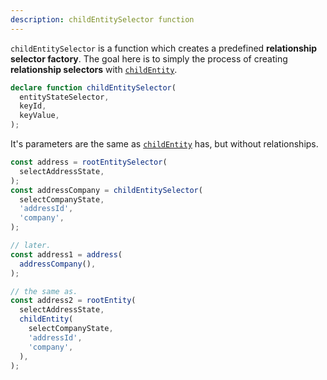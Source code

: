 ```yaml
---
description: childEntitySelector function
---
```


`childEntitySelector` is a function which creates a predefined **relationship selector factory**.
The goal here is to simply the process of creating **relationship selectors** with [`childEntity`](#childentity-function).

```ts
declare function childEntitySelector(
  entityStateSelector,
  keyId,
  keyValue,
);
```

It's parameters are the same as [`childEntity`](#childentity-function) has, but without relationships.

```ts
const address = rootEntitySelector(
  selectAddressState,
);
const addressCompany = childEntitySelector(
  selectCompanyState,
  'addressId',
  'company',
);

// later.
const address1 = address(
  addressCompany(),
);

// the same as.
const address2 = rootEntity(
  selectAddressState,
  childEntity(
    selectCompanyState,
    'addressId',
    'company',
  ),
);
```
